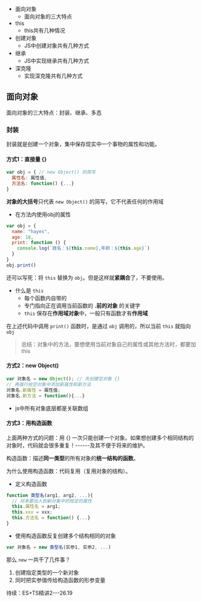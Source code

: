 - 面向对象
  - 面向对象的三大特点
- this 
  - this共有几种情况
- 创建对象
  - JS中创建对象共有几种方式
- 继承
  - JS中实现继承共有几种方式
- 深克隆
  - 实现深克隆共有几种方式



## 面向对象

面向对象的三大特点：封装、继承、多态

### 封装

封装就是创建一个对象，集中保存现实中一个事物的属性和功能。

#### 方式1：直接量 {}

```js
var obj = { // new Object() 的简写
  属性名: 属性值,
  方法名: function() {...}
}
```

**对象的大括号**只代表 `new Object()` 的简写，它不代表任何的作用域

- 在方法内使用obj的属性

```js
var obj = {
  name: "hayes",
  age: 18,
  print: function () {
    console.log(`姓名：${this.name},年龄：${this.age}`)
  }
}
obj.print()
```

还可以写死：将 `this` 替换为 `obj`。但是这样就**紧耦合**了，不要使用。

- 什么是 `this`
  - 每个函数内自带的
  - 专门指向正在调用当前函数的 **.前的对象** 的关键字
  - `this` 保存在**作用域对象**中，一般只有函数才有**作用域**

在上述代码中调用 `print()` 函数时，是通过 `obj` 调用的，所以当前 `this` 就指向 `obj`

> 总结：对象中的方法，要想使用当前对象自己的属性或其他方法时，都要加 this



#### 方式2：new Object()

```js
var 对象名 = new Object(); // 先创建空对象 {}
// 再强行给空对象中添加新属性和新方法
对象名.新属性 = 属性值;
对象名.新方法 = function(){...}
```

- js中所有对象底层都是关联数组



#### 方式3：用构造函数

上面两种方式的问题：用 {} 一次只能创建一个对象。如果想创建多个相同结构的对象时，代码就会很多重复！------及其不便于将来的维护。

构造函数：描述**同一类型**的所有对象的**统一结构的函数**。

为什么使用构造函数：代码复用（复用对象的结构）。

- 定义构造函数

```js
function 类型名(arg1, arg2, ...){
  // 将来要加入到新对象中的规定的属性
  this.属性名 = arg1;
  this.xxx = xxx;
  this.方法名 = function() {...}
}
```

- 使用构造函数反复创建多个结构相同的对象

```js
var 对象名 = new 类型名(实参1, 实参2, ...)
```

那么 `new` 一共干了几件事？

1. 创建指定类型的一个新对象
2. 同时把实参值传给构造函数的形参变量



待续：ES+TS精讲2---26.19



























